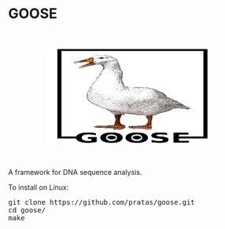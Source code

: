 GOOSE
=====

<br>
<p align="center"><img src="imgs/logo.png"
alt="GOOSE" width="350" height="200" border="0" /></p>
<br>


A framework for DNA sequence analysis.

To install on Linux:
<pre>
git clone https://github.com/pratas/goose.git
cd goose/
make
</pre>



